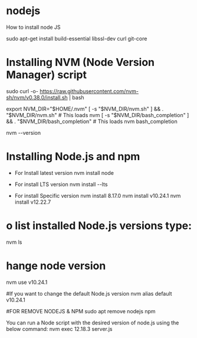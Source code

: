 # nodejs
How to install node JS

sudo apt-get install build-essential libssl-dev curl git-core

# Installing NVM (Node Version Manager) script

sudo curl -o- https://raw.githubusercontent.com/nvm-sh/nvm/v0.38.0/install.sh | bash

export NVM_DIR="$HOME/.nvm"
[ -s "$NVM_DIR/nvm.sh" ] && \. "$NVM_DIR/nvm.sh"  # This loads nvm
[ -s "$NVM_DIR/bash_completion" ] && \. "$NVM_DIR/bash_completion"  # This loads nvm bash_completion

nvm --version

# Installing Node.js and npm
- For Install latest version
nvm install node

- For install LTS version
nvm install --lts

- For install Specific version
nvm install 8.17.0
nvm install v10.24.1
nvm install v12.22.7


# o list installed Node.js versions type:
nvm ls

# hange node version
nvm use v10.24.1

#If you want to change the default Node.js version
nvm alias default v10.24.1

#FOR REMOVE NODEJS & NPM
sudo apt remove nodejs npm

You can run a Node script with the desired version of node.js using the below command:
nvm exec 12.18.3 server.js 



